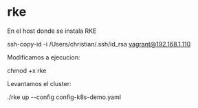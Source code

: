 # rke


En el host donde se instala RKE


ssh-copy-id -i /Users/christian/.ssh/id_rsa  vagrant@192.168.1.110


Modificamos a ejecucion:


chmod +x rke


Levantamos el cluster:


./rke up --config  config-k8s-demo.yaml  
